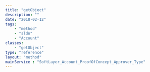```yaml
---
title: "getObject"
description: ""
date: "2018-02-12"
tags:
    - "method"
    - "sldn"
    - "Account"
classes:
    - "getObject"
type: "reference"
layout: "method"
mainService : "SoftLayer_Account_ProofOfConcept_Approver_Type"
---
```

